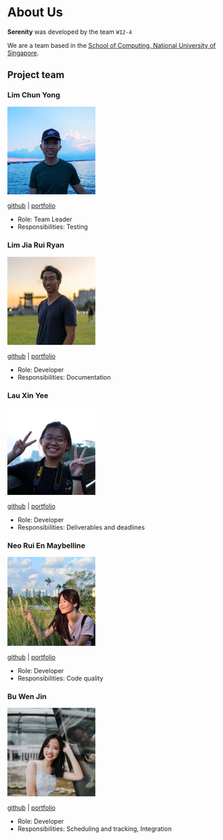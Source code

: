 # About Us

**Serenity** was developed by the team `W12-4`

We are a team based in the [School of Computing, National University of Singapore](http://www.comp.nus.edu.sg).

## Project team

### Lim Chun Yong

<img src="/docs/images/chunyongg.png" width="200px"/>

[github](https://github.com/chunyongg) |
[portfolio](team/johndoe.md)

* Role: Team Leader
* Responsibilities: Testing

### Lim Jia Rui Ryan

<img src="/docs/images/ryanlimjr.png" width="200px">

[github](https://github.com/ryanlimjr) |
[portfolio](team/johndoe.md)

* Role: Developer
* Responsibilities: Documentation

### Lau Xin Yee

<img src="/docs/images/xinyee20.png" width="200px">

[github](https://github.com/xinyee20) |
[portfolio](team/johndoe.md)

* Role: Developer
* Responsibilities: Deliverables and deadlines

### Neo Rui En Maybelline

<img src="/docs/images/successs404.png" width="200px">

[github](https://github.com/successs404) |
[portfolio](team/johndoe.md)

* Role: Developer
* Responsibilities: Code quality

### Bu Wen Jin

<img src="/docs/images/nijnxw.png" width="200px">

[github](https://github.com/Nijnxw) |
[portfolio](team/johndoe.md)

* Role: Developer
* Responsibilities: Scheduling and tracking, Integration
